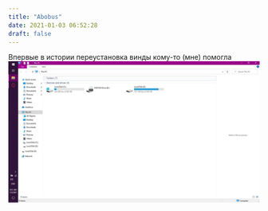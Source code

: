 ```yaml
---
title: "Abobus"
date: 2021-01-03 06:52:28
draft: false
---
```


Впервые в истории переустановка винды кому-то (мне) помогла
![](/img/vk/hQkQSSpFQWI.jpg)
